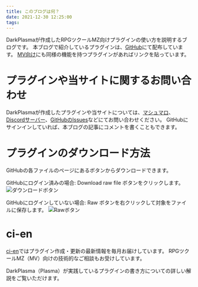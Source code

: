 ```yaml
---
title: このブログは何？
date: 2021-12-30 12:25:00
tags:
---
```


DarkPlasmaが作成したRPGツクールMZ向けプラグインの使い方を説明するブログです。
本ブログで紹介しているプラグインは、[GitHub](https://github.com/elleonard/DarkPlasma-MZ-Plugins/tree/release)にて配布しています。
[MV向け](https://github.com/elleonard/DarkPlasma-MV-Plugins/tree/release)にも同様の機能を持つプラグインがあればリンクを貼っています。

# プラグインや当サイトに関するお問い合わせ

DarkPlasmaが作成したプラグインや当サイトについては、[マシュマロ](https://marshmallow-qa.com/elleonard_f?utm_medium=url_text&utm_source=promotion)、[Discordサーバー](https://discord.gg/E3STkJuAnZ)、[GitHubのIssues](https://github.com/elleonard/DarkPlasma-MZ-Plugins/issues)などにてお問い合わせください。
GitHubにサインインしていれば、本ブログの記事にコメントを書くこともできます。

# プラグインのダウンロード方法

GitHubの各ファイルのページにあるボタンからダウンロードできます。

GitHubにログイン済みの場合: Download raw file ボタンをクリックします。
![ダウンロードボタン](download.png "ダウンロードボタン")

GitHubにログインしていない場合: Raw ボタンを右クリックして対象をファイルに保存します。
![Rawボタン](download-not-login.png "Rawボタン")

# ci-en

[ci-en](https://ci-en.net/creator/15997)ではプラグイン作成・更新の最新情報を毎月お届けしています。
RPGツクールMZ（MV）向けの技術的なご相談もお受けしています。

DarkPlasma（Plasma）が実践しているプラグインの書き方についての詳しい解説をご覧いただけます。
